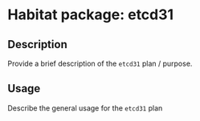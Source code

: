 # Habitat package: etcd31

## Description

Provide a brief description of the `etcd31` plan / purpose.

## Usage

Describe the general usage for the `etcd31` plan

